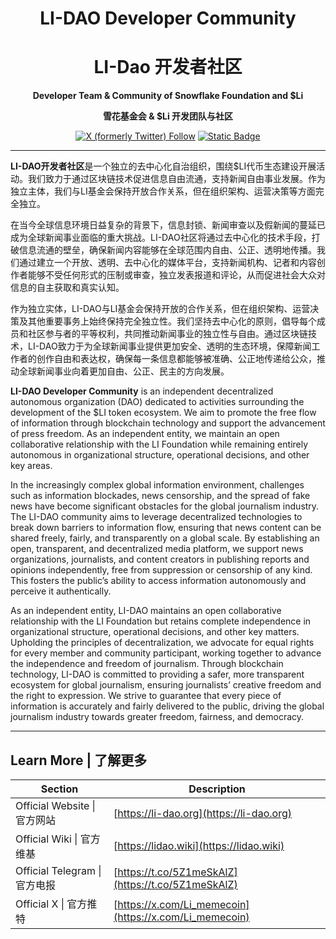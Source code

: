 <!-- markdownlint-disable no-inline-html first-line-heading no-emphasis-as-heading -->

<div align="center">

# LI-DAO Developer Community

# LI-Dao 开发者社区

**Developer Team & Community of Snowflake Foundation and $Li**

**雪花基金会 & $Li 开发团队与社区**

[![X (formerly Twitter) Follow](https://img.shields.io/twitter/follow/Li_memecoin?style=social)](https://x.com/Li_memecoin)
[![Static Badge](https://img.shields.io/badge/Telegram-Chat-blue?style=social)](https://t.co/5Z1meSkAlZ)

</div>

---

**LI-DAO开发者社区**是一个独立的去中心化自治组织，围绕$LI代币生态建设开展活动。我们致力于通过区块链技术促进信息自由流通，支持新闻自由事业发展。作为独立主体，我们与LI基金会保持开放合作关系，但在组织架构、运营决策等方面完全独立。

在当今全球信息环境日益复杂的背景下，信息封锁、新闻审查以及假新闻的蔓延已成为全球新闻事业面临的重大挑战。LI-DAO社区将通过去中心化的技术手段，打破信息流通的壁垒，确保新闻内容能够在全球范围内自由、公正、透明地传播。我们通过建立一个开放、透明、去中心化的媒体平台，支持新闻机构、记者和内容创作者能够不受任何形式的压制或审查，独立发表报道和评论，从而促进社会大众对信息的自主获取和真实认知。

作为独立实体，LI-DAO与LI基金会保持开放的合作关系，但在组织架构、运营决策及其他重要事务上始终保持完全独立性。我们坚持去中心化的原则，倡导每个成员和社区参与者的平等权利，共同推动新闻事业的独立性与自由。通过区块链技术，LI-DAO致力于为全球新闻事业提供更加安全、透明的生态环境，保障新闻工作者的创作自由和表达权，确保每一条信息都能够被准确、公正地传递给公众，推动全球新闻事业向着更加自由、公正、民主的方向发展。

**LI-DAO Developer Community** is an independent decentralized autonomous organization (DAO) dedicated to activities surrounding the development of the $LI token ecosystem. We aim to promote the free flow of information through blockchain technology and support the advancement of press freedom. As an independent entity, we maintain an open collaborative relationship with the LI Foundation while remaining entirely autonomous in organizational structure, operational decisions, and other key areas.

In the increasingly complex global information environment, challenges such as information blockades, news censorship, and the spread of fake news have become significant obstacles for the global journalism industry. The LI-DAO community aims to leverage decentralized technologies to break down barriers to information flow, ensuring that news content can be shared freely, fairly, and transparently on a global scale. By establishing an open, transparent, and decentralized media platform, we support news organizations, journalists, and content creators in publishing reports and opinions independently, free from suppression or censorship of any kind. This fosters the public’s ability to access information autonomously and perceive it authentically.

As an independent entity, LI-DAO maintains an open collaborative relationship with the LI Foundation but retains complete independence in organizational structure, operational decisions, and other key matters. Upholding the principles of decentralization, we advocate for equal rights for every member and community participant, working together to advance the independence and freedom of journalism. Through blockchain technology, LI-DAO is committed to providing a safer, more transparent ecosystem for global journalism, ensuring journalists’ creative freedom and the right to expression. We strive to guarantee that every piece of information is accurately and fairly delivered to the public, driving the global journalism industry towards greater freedom, fairness, and democracy.

---

## Learn More | 了解更多

| Section                       | Description                                          |
|-------------------------------|------------------------------------------------------|
| Official Website \| 官方网站  | [https://li-dao.org](https://li-dao.org)               |
| Official Wiki \| 官方维基     | [https://lidao.wiki](https://lidao.wiki)               |
| Official Telegram \| 官方电报 | [https://t.co/5Z1meSkAlZ](https://t.co/5Z1meSkAlZ)     |
| Official X \| 官方推特        | [https://x.com/Li_memecoin](https://x.com/Li_memecoin) |
